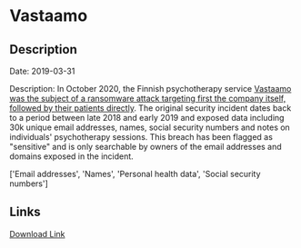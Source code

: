 # Vastaamo

## Description

Date: 2019-03-31

Description:
In October 2020, the Finnish psychotherapy service <a href="https://www.wired.com/story/vastaamo-psychotherapy-patients-hack-data-breach/" target="_blank" rel="noopener">Vastaamo was the subject of a ransomware attack targeting first the company itself, followed by their patients directly</a>. The original security incident dates back to a period between late 2018 and early 2019 and exposed data including 30k unique email addresses, names, social security numbers and notes on individuals' psychotherapy sessions. This breach has been flagged as &quot;sensitive&quot; and is only searchable by owners of the email addresses and domains exposed in the incident.


['Email addresses', 'Names', 'Personal health data', 'Social security numbers']

## Links

[Download Link](https://link-to.net/1229997/32.47932506268414/dynamic/?r=dmFzdGFhbW8uZmk=)
